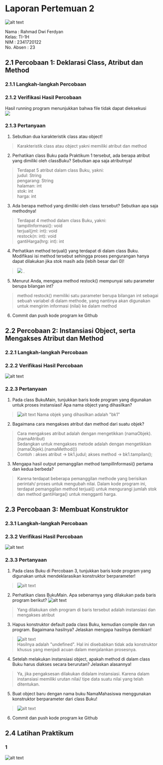 # Laporan Pertemuan 2

![alt text](POLINEMA-LOGO.png)

Nama : Rahmad Dwi Ferdyan  
Kelas: TI-1H  
NIM : 2341720122  
No. Absen : 23

## 2.1 Percobaan 1: Deklarasi Class, Atribut dan Method
### 2.1.1 Langkah-langkah Percobaan
### 2.1.2 Verifikasi Hasil Percobaan
Hasil running program menunjukkan bahwa file tidak dapat dieksekusi  
<img src="Screenshot 2024-02-19 100641.png">

### 2.1.3 Pertanyaan
1. Sebutkan dua karakteristik class atau object!  
>Karakteristik class atau object yakni memiliki atribut dan method   

2. Perhatikan class Buku pada Praktikum 1 tersebut, ada berapa atribut yang dimiliki oleh classBuku? Sebutkan apa saja atributnya!  
> Terdapat 5 atribut dalam class Buku, yakni:   
judul: String  
pengarang: String  
halaman: int  
stok: int  
harga: int  

3. Ada berapa method yang dimiliki oleh class tersebut? Sebutkan apa saja methodnya!  
> Terdapat 4 method dalam class Buku, yakni:  
tampilInformasi(): void  
terjual(jml: int): void  
restock(n: int): void  
gantiHarga(hrg: int): int  

4. Perhatikan method terjual() yang terdapat di dalam class Buku. Modifikasi isi method tersebut sehingga proses pengurangan hanya dapat dilakukan jika stok masih ada (lebih besar dari 0)!  
> <img src="Screenshot 2024-02-19 102603.png"> .  

  
5. Menurut Anda, mengapa method restock() mempunyai satu parameter berupa bilangan int?  
>method restock() memiliki satu parameter berupa bilangan int sebagai sebuah variabel di dalam methode, yang nantinya akan digunakan untuk mengirim informasi (nilai) ke dalam method

6. Commit dan push kode program ke Github

## 2.2 Percobaan 2: Instansiasi Object, serta Mengakses Atribut dan Method
### 2.2.1 Langkah-langkah Percobaan
### 2.2.2 Verifikasi Hasil Percobaan
![alt text](<Screenshot 2024-02-19 110213.png>)
### 2.2.3 Pertanyaan
1. Pada class BukuMain, tunjukkan baris kode program yang digunakan untuk proses instansiasi! Apa nama object yang dihasilkan?
> ![alt text](<Screenshot 2024-02-19 114751.png>)  Nama objek yang dihasilkan adalah "bk1"
2. Bagaimana cara mengakses atribut dan method dari suatu objek?
> Cara mengakses atribut adalah dengan mengetikkan (namaObjek).(namaAtribut)  
Sedangkan untuk mengakses metode adalah dengan mengetikkan (namaObjek).(namaMethod())  
Contoh : akses atribut -> bk1.judul; akses method -> bk1.tampilan();
3. Mengapa hasil output pemanggilan method tampilInformasi() pertama dan kedua berbeda?
> Karena terdapat beberapa pemanggilan methode yang berisikan perintah/ proses untuk mengubah nilai. Dalam kode program ini, terdapat pemanggilan method terjual() untuk mengurangi jumlah stok dan method gantiHarga() untuk mengganti harga.

## 2.3 Percobaan 3: Membuat Konstruktor
### 2.3.1 Langkah-langkah Percobaan
### 2.3.2 Verifikasi Hasil Percobaan
![alt text](<Screenshot 2024-02-19 113930.png>)
### 2.3.3 Pertanyaan
1. Pada class Buku di Percobaan 3, tunjukkan baris kode program yang digunakan untuk mendeklarasikan konstruktor berparameter!
> ![alt text](<Screenshot 2024-02-19 114400.png>)
2. Perhatikan class BukuMain. Apa sebenarnya yang dilakukan pada baris program berikut?
![alt text](<Screenshot 2024-02-19 114550.png>)
> Yang dilakukan oleh program di baris tersebut adalah instansiasi dan mengakses atribut
3. Hapus konstruktor default pada class Buku, kemudian compile dan run program. Bagaimana hasilnya? Jelaskan mengapa hasilnya demikian!
>![alt text](<Screenshot 2024-02-19 114953.png>)  
Hasilnya adalah "undefined". Hal ini disebabkan tidak ada konstruktor khusus yang menjadi acuan dalam menjalankan prosesnya.
4. Setelah melakukan instansiasi object, apakah method di dalam class Buku harus diakses secara berurutan? Jelaskan alasannya!
> Ya, jika pengaksesan dilakukan didalam instansiasi. Karena dalam instansiasi memiliki urutan nilai/ tipe data suatu nilai yang telah ditentukan.
5. Buat object baru dengan nama buku NamaMahasiswa menggunakan konstruktor berparameter dari class Buku!
>![alt text](<Screenshot 2024-02-19 124608.png>)
6. Commit dan push kode program ke Github

## 2.4 Latihan Praktikum
### 1
![alt text](<Screenshot 2024-02-19 131919.png>)